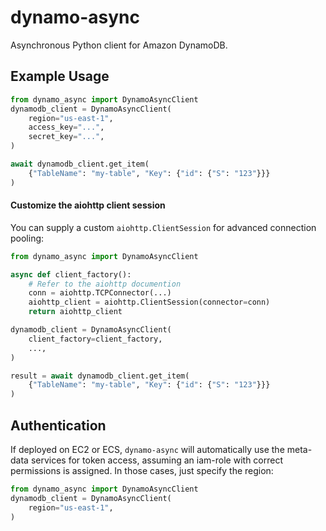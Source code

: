 # dynamo-async

Asynchronous Python client for Amazon DynamoDB.

## Example Usage

```python
from dynamo_async import DynamoAsyncClient
dynamodb_client = DynamoAsyncClient(
	region="us-east-1",
	access_key="...",
	secret_key="...",
)

await dynamodb_client.get_item(
	{"TableName": "my-table", "Key": {"id": {"S": "123"}}}
)
```

#### Customize the aiohttp client session

You can supply a custom `aiohttp.ClientSession` for advanced connection pooling:

```python
from dynamo_async import DynamoAsyncClient

async def client_factory():
	# Refer to the aiohttp documention
	conn = aiohttp.TCPConnector(...)
	aiohttp_client = aiohttp.ClientSession(connector=conn)
	return aiohttp_client

dynamodb_client = DynamoAsyncClient(
	client_factory=client_factory,
	...,
)

result = await dynamodb_client.get_item(
	{"TableName": "my-table", "Key": {"id": {"S": "123"}}}
)
```

## Authentication

If deployed on EC2 or ECS, `dynamo-async` will automatically
use the meta-data services for token access, assuming an iam-role with
correct permissions is assigned. In those cases, just specify the region:

```python
from dynamo_async import DynamoAsyncClient
dynamodb_client = DynamoAsyncClient(
	region="us-east-1",
)
```
